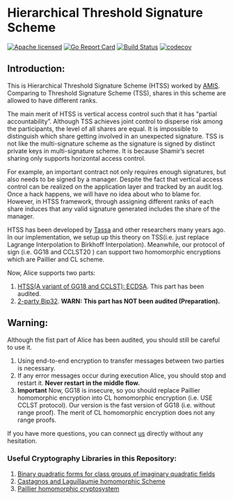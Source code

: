 
# Hierarchical Threshold Signature Scheme
[![Apache licensed][1]][2] [![Go Report Card][3]][4] [![Build Status][5]][6] [![codecov][7]][8]

[1]: https://img.shields.io/badge/License-Apache%202.0-blue.svg
[2]: LICENSE
[3]: https://goreportcard.com/badge/github.com/getamis/alice
[4]: https://goreportcard.com/report/github.com/getamis/alice
[5]: https://travis-ci.com/getamis/alice.svg?branch=master
[6]: https://travis-ci.com/getamis/alice
[7]: https://codecov.io/gh/getamis/alice/branch/master/graph/badge.svg
[8]: https://codecov.io/gh/getamis/alice

## Introduction:

This is Hierarchical Threshold Signature Scheme (HTSS) worked by [AMIS](https://www.am.is). Comparing to Threshold Signature Scheme (TSS), shares in this scheme are allowed to have different ranks.

The main merit of HTSS is vertical access control such that it has "partial accountability”. Although TSS achieves joint control to disperse risk among the participants, the level of all shares are equal. It is impossible to distinguish which share getting involved in an unexpected signature. TSS is not like the multi-signature scheme as the signature is signed by distinct private keys in multi-signature scheme. It is because Shamir’s secret sharing only supports horizontal access control.

For example, an important contract not only requires enough signatures, but also needs to be signed by a manager. Despite the fact that vertical access control can be realized on the application layer and tracked by an audit log. Once a hack happens, we will have no idea about who to blame for. However, in HTSS framework, through assigning different ranks of each share induces that any valid signature generated includes the share of the manager.

HTSS  has been developed by [Tassa](https://www.openu.ac.il/lists/mediaserver_documents/personalsites/tamirtassa/hss_conf.pdf) and other researchers many years ago. In our implementation, we setup up this theory on TSS(i.e. just replace Lagrange Interpolation to Birkhoff Interpolation).  Meanwhile, our protocol of sign (i.e. GG18 and CCLST20 ) can support two homomorphic encryptions which are Paillier and CL scheme. 

Now, Alice supports two parts:
1. [HTSS(A variant of GG18 and CCLST): ECDSA](./crypto/tss/README.md). This part has been audited.
2. [2-party Bip32](./crypto/bip32/README.md). **WARN: This part has NOT been audited (Preparation).** 



## Warning:
Although the fist part of Alice has been audited, you should still be careful to use it. 
1. Using end-to-end encryption to transfer messages between two parties is necessary. 
2. If any error messages occur during execution Alice, you should stop and restart it. **Never restart in the middle flow.**
3. **Important** Now, GG18 is insecure, so you should replace Paillier homomorphic encryption into CL homomorphic encryption (i.e. USE CCLST protocol). Our version is the fast version of GG18 (i.e. without range proof). The merit of CL homomorphic encryption does not any range proofs.


If you have more questions, you can connect [us](https://www.am.is/) directly without any hesitation.

<h3 id="usefulLibrary">Useful Cryptography Libraries in this Repository:</h3>

1. [Binary quadratic forms for class groups of imaginary quadratic fields](https://github.com/getamis/alice/tree/master/crypto/binaryquadraticform)
2. [Castagnos and Laguillaumie homomorphic Scheme](https://github.com/getamis/alice/tree/master/crypto/homo/cl)
3. [Paillier homomorphic cryptosystem](https://github.com/getamis/alice/tree/master/crypto/homo/paillier)